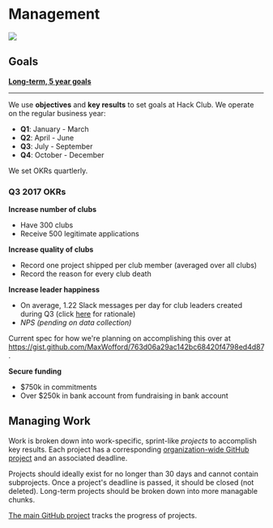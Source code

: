 # Management

![](http://www.ircar-formation.com/medias/images/bandeau-gif-management-puzle.gif)

## Goals

[**Long-term, 5 year goals**](long_term.md)

---

We use **objectives** and **key results** to set goals at Hack Club. We operate on the regular business year:

- **Q1**: January - March
- **Q2**: April - June
- **Q3**: July - September
- **Q4**: October - December

We set OKRs quartlerly.

### Q3 2017 OKRs

**Increase number of clubs**

- Have 300 clubs
- Receive 500 legitimate applications

**Increase quality of clubs**

- Record one project shipped per club member (averaged over all clubs)
- Record the reason for every club death

**Increase leader happiness**

- On average, 1.22 Slack messages per day for club leaders created during Q3 (click [here](https://modeanalytics.com/hackclub/reports/373f0422adbf/python) for rationale)
- _NPS (pending on data collection)_

Current spec for how we're planning on accomplishing this over at https://gist.github.com/MaxWofford/763d06a29ac142bc68420f4798ed4d87.

**Secure funding**

- $750k in commitments
- Over $250k in bank account from fundraising in bank account

## Managing Work

Work is broken down into work-specific, sprint-like _projects_ to accomplish key results. Each project has a corresponding [organization-wide GitHub project](https://github.com/orgs/hackclub/projects) and an associated deadline.

Projects should ideally exist for no longer than 30 days and cannot contain subprojects. Once a project's deadline is passed, it should be closed (not deleted). Long-term projects should be broken down into more managable chunks.

[The main GitHub project](https://github.com/orgs/hackclub/projects/2) tracks the progress of projects.
